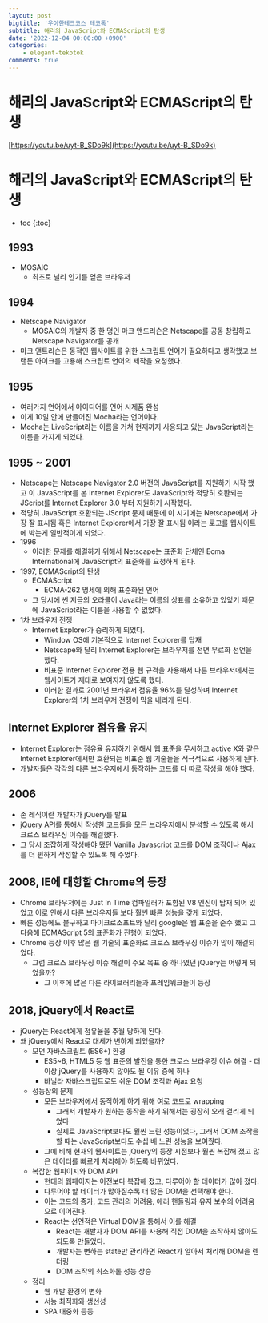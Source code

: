 ```yaml
---
layout: post
bigtitle: '우아한테크코스 테코톡'
subtitle: 해리의 JavaScript와 ECMAScript의 탄생
date: '2022-12-04 00:00:00 +0900'
categories:
    - elegant-tekotok
comments: true
---
```


# 해리의 JavaScript와 ECMAScript의 탄생
[https://youtu.be/uyt-B_SDo9k](https://youtu.be/uyt-B_SDo9k)

# 해리의 JavaScript와 ECMAScript의 탄생
* toc
{:toc}

## 1993
+ MOSAIC
  + 최초로 널리 인기를 얻은 브라우저

## 1994 
+ Netscape Navigator
  + MOSAIC의 개발자 중 한 명인 마크 앤드리슨은 Netscape를 공동 창립하고 Netscape Navigator를 공개  
+ 마크 앤트리슨은 동적인 웹사이트를 위한 스크립트 언어가 필요하다고 생각했고 브랜든 아이크를 고용해 스크립트 언어의 제작을 요청했다. 

## 1995 
+ 여러가지 언어에서 아이디어를 언어 시제품 완성 
+ 이게 10일 안에 만들어진 Mocha라는 언어이다.
+ Mocha는 LiveScript라는 이름을 거쳐 현재까지 사용되고 있는 JavaScript라는 이름을 가지게 되었다. 

## 1995 ~ 2001
+ Netscape는 Netscape Navigator 2.0 버전의 JavaScript를 지원하기 시작 했고 이 JavaScript를 본 Internet Explorer도 JavaScript와 적당히 호환되는 JScript를 Internet Explorer 3.0 부터  지원하기 시작했다. 
+ 적당히 JavaScript 호환되는 JScript 문제 때문에 이 시기에는 Netscape에서 가장 잘 표시됨 혹은 Internet Explorer에서 가장 잘 표시됨 이라는 로고를 웹사이트에 박는게 일반적이게 되었다. 
+ 1996
  + 이러한 문제를 해결하기 위해서 Netscape는 표준화 단체인 Ecma International에 JavaScript의 표준화를 요청하게 된다.
+ 1997, ECMAScript의 탄생
  + ECMAScript
    + ECMA-262 명세에 의해 표준화된 언어
  + 그 당시에 썬 지금의 오라클이 Java라는 이름의 상표를 소유하고 있었기 때문에 JavaScript라는 이름을 사용할 수 없었다.
+ 1차 브라우저 전쟁
  + Internet Explorer가 승리하게 되었다.
    + Window OS에 기본적으로 Internet Explorer를 탑재
    + Netscape와 달리 Internet Explorer는 브라우저를 전면 무료화 선언을 했다.
    + 비표준 Internet Explorer 전용 웹 규격을 사용해서 다른 브라우저에서는 웹사이트가 제대로 보여지지 않도록 했다. 
    + 이러한 결과로 2001년 브라우저 점유율 96%를 달성하며 Internet Explorer와 1차 브라우저 전쟁이 막을 내리게 된다. 

## Internet Explorer 점유율 유지 
+ Internet Explorer는 점유율 유지하기 위해서 웹 표준을 무시하고 active X와 같은 Internet Explorer에서만 호환되는 비표준 웹 기술들을 적극적으로 사용하게 된다.  
+ 개발자들은 각각의 다른 브라우저에서 동작하는 코드를 다 따로 작성을 해야 했다. 

## 2006
+ 존 레식이란 개발자가 jQuery를 발표
+ jQuery API를 통해서 작성한 코드들을 모든 브라우저에서 분석할 수 있도록 해서 크로스 브라우징 이슈를 해결했다. 
+ 그 당시 조잡하게 작성해야 됐던 Vanilla Javascript 코드를 DOM 조작이나 Ajax를 더 편하게 작성할 수 있도록 해 주었다. 

## 2008, IE에 대항할 Chrome의 등장 
+ Chrome 브라우저에는 Just In Time 컴파일러가 포함된 V8 엔진이 탑재 되어 있었고 이로 인해서 다른 브라우저들 보다 훨씬 빠른 성능을 갖게 되었다. 
+ 빠른 성능에도 불구하고 마이크로소프트와 달리 google은 웹 표준을 준수 했고 그다음해 ECMAScript 5의 표준화가 진행이 되었다. 
+ Chrome 등장 이후 많은 웹 기술의 표준화로 크로스 브라우징 이슈가 많이 해결되었다.
  + 그럼 크로스 브라우징 이슈 해결이 주요 목표 중 하나였던 jQuery는 어떻게 되었을까?
    + 그 이후에 많은 다른 라이브러리들과 프레임워크들이 등장

## 2018, jQuery에서 React로 
+ jQuery는 React에게 점유율을 추월 당하게 된다. 
+ 왜 jQuery에서 React로 대세가 변하게 되었을까?
  + 모던 자바스크립트 (ES6+) 환경
    + ES5~6, HTML5 등 웹 표준의 발전을 통한 크로스 브라우징 이슈 해결 - 더이상 jQuery를 사용하지 않아도 될 이유 중에 하나
    + 바닐라 자바스크립트로도 쉬운 DOM 조작과 Ajax 요청 
  + 성능상의 문제 
    + 모든 브라우저에서 동작하게 하기 위해 여로 코드로 wrapping 
      + 그래서 개발자가 원하는 동작을 하기 위해서는 굉장히 오래 걸리게 되었다
      + 실제로 JavaScript보다도 훨씬 느린 성능이었다, 그래서 DOM 조작을 할 때는 JavaScript보다도 수십 배 느린 성능을 보여줬다.  
    + 그에 비해 현재의 웹사이트는 jQuery의 등장 시점보다 훨씬 복잡해 졌고 많은 데이터를 빠르게 처리해야 하도록 바뀌었다. 
  + 복잡한 웹피이지와 DOM API
    + 현대의 웹페이지는 이전보다 복잡해 졌고, 다루어야 할 데이터가 많아 졌다. 
    + 다루어야 할 데이터가 많아질수록 더 많은 DOM을 선택해야 한다.
    + 이는 코드의 증가, 코드 관리의 어려움, 에러 핸들링과 유지 보수의 어려움으로 이어진다. 
    + React는 선언적은 Virtual DOM을 통해서 이를 해결
      + React는 개발자가 DOM API를 사용해 직접 DOM을 조작하지 않아도 되도록 만들었다.
      + 개발자는 변하는 state만 관리하면 React가 알아서 처리해 DOM을 렌더링 
      + DOM 조작의 최소화롤 성능 상승
  + 정리 
    + 웹 개발 환경의 변화
    + 서능 최적화와 생선성
    + SPA 대중화 등등 

  



